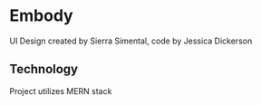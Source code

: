 # Embody

UI Design created by Sierra Simental, code by Jessica Dickerson

## Technology

Project utilizes MERN stack
